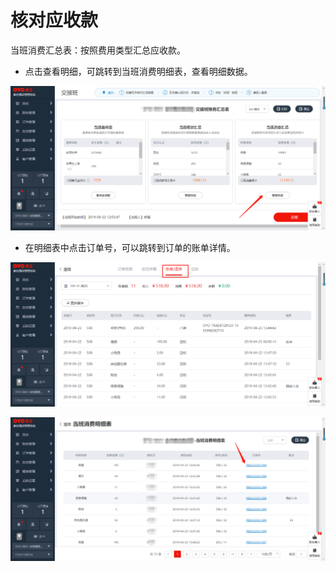 # 核对应收款

当班消费汇总表：按照费用类型汇总应收款。

* 点击查看明细，可跳转到当班消费明细表，查看明细数据。

![](../../../.gitbook/assets/image%20%28660%29.png)

* 在明细表中点击订单号，可以跳转到订单的账单详情。

![](../../../.gitbook/assets/image%20%28595%29.png)

![](../../../.gitbook/assets/image%20%282%29.png)



